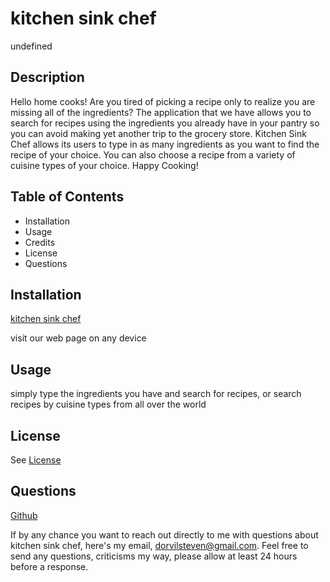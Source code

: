 # kitchen sink chef
  undefined

  ## Description 
  Hello home cooks! Are you tired of picking a recipe only to realize you are missing all of the ingredients? The application that we have allows you to search for recipes using the ingredients you already have in your pantry so you can avoid making yet another trip to the grocery store. Kitchen Sink Chef allows its users to type in as many ingredients as you want to find the recipe of your choice. You can also choose a recipe from a variety of cuisine types of your choice. Happy Cooking!

  ## Table of Contents

  * Installation
  * Usage
  * Credits
  * License
  * Questions

  ## Installation
  [kitchen sink chef](https://srehmat13.github.io/kitchen-sink-chef/)
  
  visit our web page on any device

  ## Usage
  simply type the ingredients you have and search for recipes, or search recipes by cuisine types from all over the world

  ## License
  See [License](undefined)

  ## Questions
  
  [Github](https://www.github.com/dorvilsteven)
  
  If by any chance you want to reach out directly to me with questions about kitchen sink chef, here's my email, dorvilsteven@gmail.com. Feel free to send any questions, criticisms  my way, please allow at least 24 hours before a response.